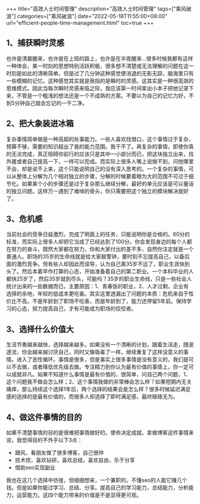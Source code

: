 +++
title="高效人士时间管理"
description="高效人士时间管理"
tags=["乘风破浪"]
categories=["乘风破浪"]
date="2022-05-18T11:55:00+08:00" 
url="efficient-people-time-management.html"
toc=true
+++
## 1、捕获瞬时灵感

也许是清晨醒来，也许是在上班的路上，也许是在半夜醒来...很多时候我都有这样一种体会，某一时刻的思想特别活跃积极，很多想不清楚或无法理解的问题在这一时刻是如此的清晰简单。但是过了几分钟这种感觉便消退的无影无踪，脑海里只有一些模糊的记忆。这种感觉其实就是我指的是瞬时的灵感。这其实是一种很高效的思维模式。因此当每次瞬时灵感来临之际，我应该第一时间拿出小本子把他记录下来，不管是一个粗浅的想法还是一个不成熟的方案。不要以为自己的记忆力好，不到5分钟自己就会忘记的一干二净。



## 2、把大象装进冰箱

复杂事情简单做是一种高超的处事能力。一些人喜欢找借口，这个事情过于复杂，预算不够，需要的知识超出了我的能力范围。我干不了。再复杂的事情，即使你真的无法完成，真正阻碍你前行的应该只是其中一小部分而已，把这块独立出来，找外援或者自己提高一下，一样可以完成。而实际上很多人嘴上说做不到，问他哪里不会，却是说不上来，这个只能说明自己的没有深入思考的。一个复杂的事情，可以从整体上分解为几个相对独立的步骤，分解的时候要着眼为大的范围不可过于细节化。如果某个小的步骤还是过于复杂那么继续分解，最好的单元应该是可以量话的独立问题。这样万一遇到了难啃的骨头，你只需要把这个独立的模块解决就好了。



## 3、危机感

当前社会的竞争日益激烈，完成了明面上的任务，只能说明你是合格的。60分的标准，而实际上很多人却把它当成了已经达到了100分。你会发现身边的每个人都在努力的奋斗，既然大家都在努力，你和大家付出的差不多，自然你注定就是一个普通人。职场的35岁的生命线就是给大家敲警钟，要时刻不忘提高自己，以备后面的激烈竞争。但有些人却因此而误导，认为自己离35岁不远了，职业生涯快到头了。然后本着早作打算的心态，开始准备着自己的第二职业。一个本科毕业的人都快25岁了，然后35岁就到尽头，可能吗？35岁的职业生命线，只是一些社会人统计出来的一些数据而已，主要原因：1、青春饭的职业，2、人才过剩，企业有选择的余地，年轻的低成本更吃香。其实这里透漏出了问题的本质：危机来自于性价比不高。不是年龄到了职场不吃香，而是年龄到了，能力还停留5年前。保持学习的心态，努力提高自己，才有可能成为职场的佼佼者。



## 3、选择什么价值大

生活节奏越来越快，选择越来越多。如果没有一个清晰的计划，跟着生活走，随波逐流，你会越来越讨厌自己，同时又像吸毒了一样，继续重复了这样没意义的事情。进入了恶性循环。事情是很多，但是事实上很多事情是没有意义的，我们是可以不去做，或者降低优先级去做。专注精力到你认为最有价值的事情上，你一定可以成就非凡。如果不知道什么事情是最有价值的，很简单，问自己两个问题，1、这个问题我不做会怎么样；2、这个事情我做的非常棒会怎么样？如果短期内无关痛痒，那么持续这个选择1年后，两个选择的结果会是怎么样？很多时候延迟满足感的选择的是最有价值的，而很多人却选择了即时满足感，最终碌碌无为。



## 4、做这件事情的目的

如果不清楚事情的目的是很难把事情做好的。使命决定成就。拿做博客这件事情来说，我觉得目的不外乎以下3点：

+ 跟风，看朋友做了很多博客，自己很帅
+ 技术控，喜欢钻研，喜欢总结，喜欢自由，乐于分享
+ 借助seo实现副业

我也在这几个选择中彷徨，但细细想来，一个兼职的，不懂seo的人能它赚几个钱。但是如果你能过学习、总结、分享。提高自己的学习能力，总结能力，分析能力，运营能力。这四个能力带来的价值是不是显得更可观。

